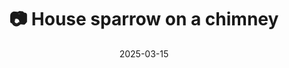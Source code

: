 ---
title: '📷 House sparrow on a chimney'
date: '2025-03-15'
image: 'https://cdn.diblasio.social/static/photos/2025/20250315_115656.jpg'
thumbnail: 'https://cdn.diblasio.social/static/photos/2025/thumbnails/20250315_115656.jpg'
alt_text: "A house sparrow on a brick chimney against a clear blue sky."
tags:
  - "#Photography"
  - "#Bird"
  - "#Sparrow"
  - "#NaturePhotography"
  - "#Fujifilm"
  - "#FujifilmXT4"
  - "#Huizen"
  - "#Netherlands"
description: ''
created_date: '2025-03-15'
location: "Huizen, Netherlands"
exif_data: "FUJIFILM X-T4 XF100-400mmF4.5-5.6 R LM OIS WR (1/800 | f/5.6 | ISO 200)"
draft: false
---